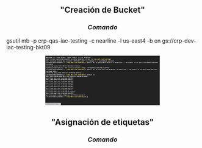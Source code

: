 
## <p align="center"> "Creación de Bucket"
### <p align="center"> *Comando*

gsutil mb -p crp-qas-iac-testing -c nearline -l us-east4 -b on gs://crp-dev-iac-testing-bkt09

<p align="center">
<img src="Creacion-Bucket.png" width="300">

## <p align="center"> "Asignación de etiquetas"
### <p align="center"> *Comando*

